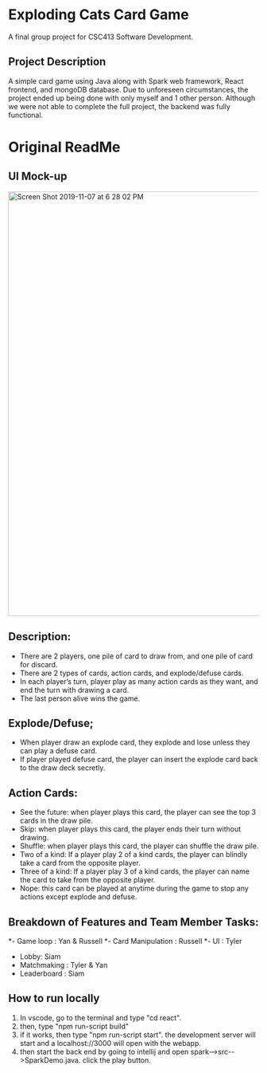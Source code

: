 # Exploding Cats Card Game
A final group project for CSC413 Software Development.

## Project Description
A simple card game using Java along with Spark web framework, React frontend, and mongoDB database. Due to unforeseen circumstances, the project ended up being done with only myself and 1 other person. Although we were not able to complete the full project, the backend was fully functional.

# Original ReadMe
## UI Mock-up
<img width="852" alt="Screen Shot 2019-11-07 at 6 28 02 PM" src="https://user-images.githubusercontent.com/23036145/68445448-d3494680-018e-11ea-9423-e24a06c7ac79.png">

## Description:
- There are 2 players, one pile of card to draw from, and one pile of card for discard.
- There are 2 types of cards, action cards, and explode/defuse cards.
- In each player’s turn, player play as many action cards as they want, and end the turn with drawing a card.
- The last person alive wins the game.

## Explode/Defuse;
- When player draw an explode card, they explode and lose unless they can play a defuse card. 
- If player played defuse card, the player can insert the explode card back to the draw deck secretly. 

## Action Cards:
- See the future: when player plays this card, the player can see the top 3 cards in the draw pile.
- Skip: when player plays this card, the player ends their turn without drawing.
- Shuffle: when player plays this card, the player can shuffle the draw pile.
- Two of a kind: If a player play 2 of a kind cards, the player can blindly take a card from the opposite player.
- Three of a kind: If a player play 3 of a kind cards, the player can name the card to take from the opposite player.
- Nope: this card can be played at anytime during the game to stop any actions except explode and defuse.

## Breakdown of Features and Team Member Tasks:
*- Game loop  :  Yan &  Russell
*- Card Manipulation  :  Russell
*- UI  :  Tyler  
- Lobby:  Siam
- Matchmaking  :  Tyler &  Yan
- Leaderboard  :  Siam 

## How to run locally
1. In vscode, go to the terminal and type "cd react".
2. then, type "npm run-script build"
3. if it works, then type "npm run-script start". the development server will start and a localhost://3000 will open with the webapp.
4. then start the back end by going to intellij and open spark-->src-->SparkDemo.java. click the play button.



